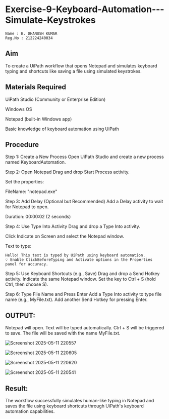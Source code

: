 # Exercise-9-Keyboard-Automation---Simulate-Keystrokes
~~~
Name : B. DHANUSH KUMAR
Reg.No : 212224240034
~~~

## Aim
To create a UiPath workflow that opens Notepad and simulates keyboard typing and shortcuts like saving a file using simulated keystrokes.

## Materials Required
UiPath Studio (Community or Enterprise Edition)

Windows OS

Notepad (built-in Windows app)

Basic knowledge of keyboard automation using UiPath

## Procedure
Step 1: Create a New Process
Open UiPath Studio and create a new process named KeyboardAutomation.

Step 2: Open Notepad
Drag and drop Start Process activity.

Set the properties:

FileName: "notepad.exe"

Step 3: Add Delay (Optional but Recommended)
Add a Delay activity to wait for Notepad to open.

Duration: 00:00:02 (2 seconds)

Step 4: Use Type Into Activity
Drag and drop a Type Into activity.

Click Indicate on Screen and select the Notepad window.

Text to type:
~~~
Hello! This text is typed by UiPath using keyboard automation.
💡 Enable ClickBeforeTyping and Activate options in the Properties panel for accuracy.
~~~
Step 5: Use Keyboard Shortcuts (e.g., Save)
Drag and drop a Send Hotkey activity.
Indicate the same Notepad window.
Set the key to Ctrl + S (hold Ctrl, then choose S).

Step 6: Type File Name and Press Enter
Add a Type Into activity to type file name (e.g., MyFile.txt).
Add another Send Hotkey for pressing Enter.

## OUTPUT:
Notepad will open.
Text will be typed automatically.
Ctrl + S will be triggered to save.
The file will be saved with the name MyFile.txt.

![Screenshot 2025-05-11 220557](https://github.com/user-attachments/assets/b6d3cf6e-ec49-47eb-83eb-b50e666a7af5)

![Screenshot 2025-05-11 220605](https://github.com/user-attachments/assets/db69d067-48c9-4651-ae83-ea71c10c9395)

![Screenshot 2025-05-11 220620](https://github.com/user-attachments/assets/ca8c8277-4897-45a9-b550-f4f3ab167d42)

![Screenshot 2025-05-11 220541](https://github.com/user-attachments/assets/c8f75b1d-d6bb-4476-b6e6-32cd650d7515)

## Result:
The workflow successfully simulates human-like typing in Notepad and saves the file using keyboard shortcuts through UiPath's keyboard automation capabilities.

